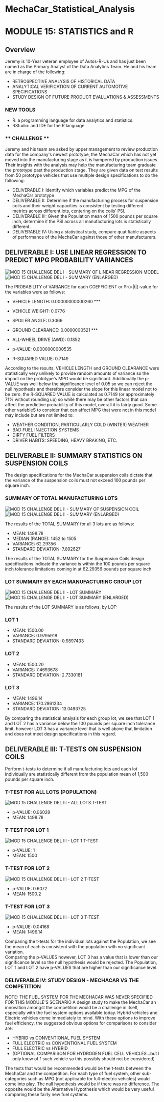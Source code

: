 # MechaCar_Statistical_Analysis
# MODULE 15: STATISTICS and R

## Overview
Jeremy is 10-Year veteran employee of Autos-R-Us and has just been named as the Primary Analyst of the Data Analytics Team.  He and his team are in charge of the following:
* RETROSPECTIVE ANALYSIS OF HISTORICAL DATA
* ANALYTICAL VERIFICATION OF CURRENT AUTOMOTIVE SPECIFICATIONS
* STUDY DESIGN OF FUTURE PRODUCT EVALUATIONS & ASSESSMENTS

### NEW TOOLS
* R: a programming language for data analytics and statistics.
* RStudio: and IDE for the R language.

### ** CHALLENGE **
Jeremy and his team are asked by upper management to review production data for the company's newest prototype, the MechaCar which has not yet moved into the manufacturing stage as it is hampered by production issues.  Their insights with the analysis may help the manufacturing team graduate the prototype past the production stage.  They are given data on test results from 50 prototype vehicles that use multiple design specifications to do the following:
* DELIVERABLE I: Identify which variables predict the MPG of the MechaCar prototype
* DELIVERABLE II: Determine if the manufacturing process for suspension coils and their weight capacities is consistent by testing different metrics across different lots, centering on the coils' PSI.
* DELIVERABLE III: Given the Population mean of 1500 pounds per square inch, determine if the PSI across all manufacturing lots is statistically different.
* DELIVERABLE IV: Using a statistical study, compare quatifiable aspects of performance of the MechaCar against those of other manufacturers.

## DELIVERABLE I: USE LINEAR REGRESSION TO PREDICT MPG PROBABILITY VARIANCES
![MOD 15 CHALLENGE DEL I - SUMMARY OF LINEAR REGRESSION MODEL](https://user-images.githubusercontent.com/99851509/175805802-3884c4cb-5698-42ef-933c-b85ce00a6b10.png)
![MOD 15 CHALLENGE DEL I - SUMMARY (ENLARGED)](https://user-images.githubusercontent.com/99851509/175838250-7a5737e6-8474-43c2-b768-8d5886922110.png)

The PROBABILITY of VARIANCE for each COEFFICIENT or Pr(>|t|)-value for the variables were as follows:
* VEHICLE LENGTH: 0.00000000000260 ***
* VEHICLE WEIGHT: 0.0776
* SPOILER ANGLE: 0.3069
* GROUND CLEARANCE: 0.0000000521 ***
* ALL-WHEEL DRIVE (AWD): 0.1852

* p-VALUE: 0.0000000000535
* R-SQUARED VALUE: 0.7149

According to the results, VEHICLE LENGTH and GROUND CLEARANCE were statistically very unlikely to provide random amounts of variance so the impact on the prototype's MPG would be significant.  Additionally the p-VALUE was well below the significance level of 0.05 so we can reject the null hypothesis and therefore consider the slope for this linear model not to be zero.  the R-SQUARED VALUE is calculated as 0.7149 (or approximately 71% without rounding up) so while there may be other factors that can affect the predictive probability of this model, overall it is fairly good.  Some other variableS to consider that can affect MPG that were not in this model may include but are not limited to:
* WEATHER CONDITION, PARTICULARLY COLD (WINTER) WEATHER
* BAD FUEL INJECTION SYSTEMS
* DIRTY FUEL FILTERS
* DRIVER HABITS: SPEEDING, HEAVY BRAKING, ETC.


## DELIVERABLE II: SUMMARY STATISTICS ON SUSPENSION COILS

The design specifications for the MechaCar suspension coils dictate that the variance of the suspension coils must not exceed 100 pounds per square inch.

### SUMMARY OF TOTAL MANUFACTURING LOTS

![MOD 15 CHALLENGE DEL II - SUMMARY OF SUSPENSION COIL](https://user-images.githubusercontent.com/99851509/175838145-decc5c91-7cd0-4ca6-be72-1de10b01e276.png)
![MOD 15 CHALLENGE DEL II - SUMMARY (ENLARGED)](https://user-images.githubusercontent.com/99851509/175838645-f6e129ac-76e1-4a12-9276-368038f5360c.png)

The results of the TOTAL SUMMARY for all 3 lots are as follows:
* MEAN: 1498.78
* MEDIAN (RANGE): 1452 to 1505
* VARIANCE: 62.29356
* STANDARD DEVIATION: 7.892627

The results of the TOTAL SUMMARY for the Suspension Coils design specifications indicate the variance is within the 100 pounds per square inch tolerance limitations coming in at 62.29356 pounds per square inch.

### LOT SUMMARY BY EACH MANUFACTURING GROUP LOT

![MOD 15 CHALLENGE DEL II - LOT SUMMARY](https://user-images.githubusercontent.com/99851509/175841711-5574c468-a039-4f9d-a8df-efa640238818.png)
![MOD 15 CHALLENGE DEL II - LOT SUMMARY (ENLARGED)](https://user-images.githubusercontent.com/99851509/175841743-74a9966e-887e-4ed6-a3be-cd57b6c73834.png)

The results of the LOT SUMMARY is as follows, by LOT:
### LOT 1
* MEAN: 1500.00
* VARIANCE: 0.9795918
* STANDARD DEVIATION: 0.9897433

### LOT 2
* MEAN: 1500.20
* VARIANCE: 7.4693678
* STANDARD DEVIATION: 2.7330181

### LOT 3
* MEAN: 1496.14
* VARIANCE: 170.2861234
* STANDARD DEVIATION: 13.0493725

By comparing the statistical analysis for each group lot, we see that LOT 1 and LOT 2 has a variance below the 100 pounds per square inch tolerance limit, however LOT 3 has a variance level that is well above that limitation and does not meet design specifications in this regard.


## DELIVERABLE III: T-TESTS ON SUSPENSION COILS

Perform t-tests to determine if all manufacturing lots and each lot individually are statistically different from the population mean of 1,500 pounds per square inch.

### T-TEST FOR ALL LOTS (POPULATION)
![MOD 15 CHALLENGE DEL III - ALL LOTS T-TEST](https://user-images.githubusercontent.com/99851509/175864032-1c4f934c-cfb3-42dd-8a9b-eac98ea76546.png)
* p-VALUE: 0.06028
* MEAN: 1498.78

### T-TEST FOR LOT 1
![MOD 15 CHALLENGE DEL III - LOT 1 T-TEST](https://user-images.githubusercontent.com/99851509/175864114-18c0ac4f-464d-4dde-960b-f19466e8c927.png)
* p-VALUE: 1
* MEAN: 1500

### T-TEST FOR LOT 2
![MOD 15 CHALLENGE DEL III - LOT 2 T-TEST](https://user-images.githubusercontent.com/99851509/175864189-b7b0aa9c-0401-4723-a9c6-4a3c52213409.png)
* p-VALUE: 0.6072
* MEAN: 1500.2

### T-TEST FOR LOT 3
![MOD 15 CHALLENGE DEL III - LOT 3 T-TEST](https://user-images.githubusercontent.com/99851509/175864269-a412b5fa-6060-469a-a0cf-e1bac829042f.png)
* p-VALUE: 0.04168
* MEAN: 1496.14

Comparing the t-tests for the individual lots against the Population, we see the mean of each is consistent with the population with no significant variation.  
Comparing the p-VALUES however, LOT 3 has a value that is lower than our significance level so the null hypothesis would be rejected.  The Population, LOT 1 and LOT 2 have p-VALUES that are higher than our significance level.


### DELIVERABLE IV: STUDY DESIGN - MECHACAR VS THE COMPETITION
NOTE: THE FUEL SYSTEM FOR THE MECHACAR WAS NEVER SPECIFIED FOR THIS MODULE'S SCENARIO
A design study to make the MechaCar an innovation amongst the competition would be a challenge in itself, especially with the fuel system options available today.  Hybrid vehicles and Electric vehicles come immediately to mind.  With these options to improve fuel efficiency, the suggested obvious options for comparisons to consider are:
* HYBRID vs CONVENTIONAL FUEL SYSTEM
* FULL ELECTRIC vs CONVENTIONAL FUEL SYSTEM
* FULL ELECTRIC vs HYBRID
* (OPTIONAL COMPARISON FOR HYDROGEN FUEL CELL VEHICLES...but I only know of 1 such vehicle so this possibly should not be considered)

The tests that would be recommended would be the t-tests between the MechaCar and the competition.  For each type of fuel system, other sub-categories such as MPG (not applicable for full-electric vehicles) would come into play.  The null hypothesis would be if there was no difference.  The opposite would be the Alternative Hypothesis which would be very useful comparing these fairly new fuel systems.

